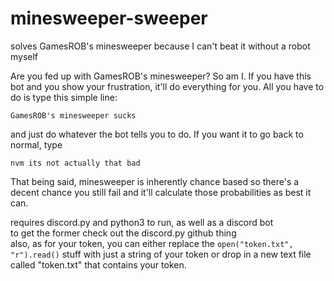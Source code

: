 # minesweeper-sweeper
solves GamesROB's minesweeper because I can't beat it without a robot myself
 
Are you fed up with GamesROB's minesweeper? So am I. If you have this bot and you show your frustration, it'll do everything for you. All you have to do is type this simple line:

`GamesROB's minesweeper sucks`

and just do whatever the bot tells you to do. If you want it to go back to normal, type

`nvm its not actually that bad`

That being said, minesweeper is inherently chance based so there's a decent chance you still fail and it'll calculate those probabilities as best it can.

requires discord.py and python3 to run, as well as a discord bot\
to get the former check out the discord.py github thing\
also, as for your token, you can either replace the `open("token.txt", "r").read()` stuff with just a string of your token or drop in a new text file called "token.txt" that contains your token.